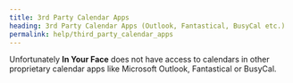 ```yaml
---
title: 3rd Party Calendar Apps
heading: 3rd Party Calendar Apps (Outlook, Fantastical, BusyCal etc.)
permalink: help/third_party_calendar_apps
---
```


Unfortunately **In Your Face** does not have access to calendars in other proprietary calendar apps like Microsoft Outlook, Fantastical or BusyCal.
